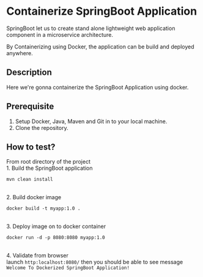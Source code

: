 # Containerize SpringBoot Application

SpringBoot let us to create stand alone lightweight web application component in a microservice architecture.

By Containerizing using Docker, the application can be build and deployed anywhere.

## Description
Here we're gonna containerize the SpringBoot Application using docker.

## Prerequisite
1. Setup Docker, Java, Maven and Git in to your local machine.
2. Clone the repository.

## How to test?
From root directory of the project
<br>1. Build the SpringBoot application
````
mvn clean install
````
<br>2. Build docker image
````
docker build -t myapp:1.0 .
````
<br>3. Deploy image on to docker container
````
docker run -d -p 8080:8080 myapp:1.0
````
<br>4. Validate from browser
<br>launch `http:localhost:8080/` then you should be able to see message `Welcome To Dockerized SpringBoot Application!`